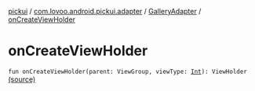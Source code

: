 [pickui](../../index.md) / [com.lovoo.android.pickui.adapter](../index.md) / [GalleryAdapter](index.md) / [onCreateViewHolder](./on-create-view-holder.md)

# onCreateViewHolder

`fun onCreateViewHolder(parent: ViewGroup, viewType: `[`Int`](https://kotlinlang.org/api/latest/jvm/stdlib/kotlin/-int/index.html)`): ViewHolder` [(source)](https://github.com/lovoo/android-pickpic/blob/master/pickui/src/main/kotlin/com/lovoo/android/pickui/adapter/GalleryAdapter.kt#L36)